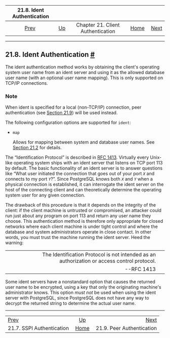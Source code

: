 <!--?xml version="1.0" encoding="UTF-8" standalone="no"?-->

|              21.8. Ident Authentication             |                                                                      |                                   |                                                       |                                                     |
| :-------------------------------------------------: | :------------------------------------------------------------------- | :-------------------------------: | ----------------------------------------------------: | --------------------------------------------------: |
| [Prev](sspi-auth.html "21.7. SSPI Authentication")  | [Up](client-authentication.html "Chapter 21. Client Authentication") | Chapter 21. Client Authentication | [Home](index.html "PostgreSQL 17devel Documentation") |  [Next](auth-peer.html "21.9. Peer Authentication") |

***

## 21.8. Ident Authentication [#](#AUTH-IDENT)

The ident authentication method works by obtaining the client's operating system user name from an ident server and using it as the allowed database user name (with an optional user name mapping). This is only supported on TCP/IP connections.

### Note

When ident is specified for a local (non-TCP/IP) connection, peer authentication (see [Section 21.9](auth-peer.html "21.9. Peer Authentication")) will be used instead.

The following configuration options are supported for `ident`:

* `map`

    Allows for mapping between system and database user names. See [Section 21.2](auth-username-maps.html "21.2. User Name Maps") for details.

The “Identification Protocol” is described in [RFC 1413](https://tools.ietf.org/html/rfc1413). Virtually every Unix-like operating system ships with an ident server that listens on TCP port 113 by default. The basic functionality of an ident server is to answer questions like “What user initiated the connection that goes out of your port *`X`* and connects to my port *`Y`*?”. Since PostgreSQL knows both *`X`* and *`Y`* when a physical connection is established, it can interrogate the ident server on the host of the connecting client and can theoretically determine the operating system user for any given connection.

The drawback of this procedure is that it depends on the integrity of the client: if the client machine is untrusted or compromised, an attacker could run just about any program on port 113 and return any user name they choose. This authentication method is therefore only appropriate for closed networks where each client machine is under tight control and where the database and system administrators operate in close contact. In other words, you must trust the machine running the ident server. Heed the warning:

|   |                                                                                             |   |
| - | ------------------------------------------------------------------------------------------: | - |
|   | The Identification Protocol is not intended as an authorization or access control protocol. |   |
|   |                                                                                  --RFC 1413 |   |

Some ident servers have a nonstandard option that causes the returned user name to be encrypted, using a key that only the originating machine's administrator knows. This option *must not* be used when using the ident server with PostgreSQL, since PostgreSQL does not have any way to decrypt the returned string to determine the actual user name.

***

|                                                     |                                                                      |                                                     |
| :-------------------------------------------------- | :------------------------------------------------------------------: | --------------------------------------------------: |
| [Prev](sspi-auth.html "21.7. SSPI Authentication")  | [Up](client-authentication.html "Chapter 21. Client Authentication") |  [Next](auth-peer.html "21.9. Peer Authentication") |
| 21.7. SSPI Authentication                           |         [Home](index.html "PostgreSQL 17devel Documentation")        |                           21.9. Peer Authentication |
